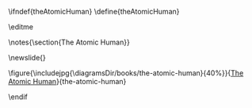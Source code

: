 \ifndef{theAtomicHuman}
\define{theAtomicHuman}

\editme

\notes{\section{The Atomic Human}}

\newslide{}

\figure{\includejpg{\diagramsDir/books/the-atomic-human}{40%}}{[The Atomic Human](https://www.amazon.co.uk/dp/B0CGZHBSLL)}{the-atomic-human}


\endif
